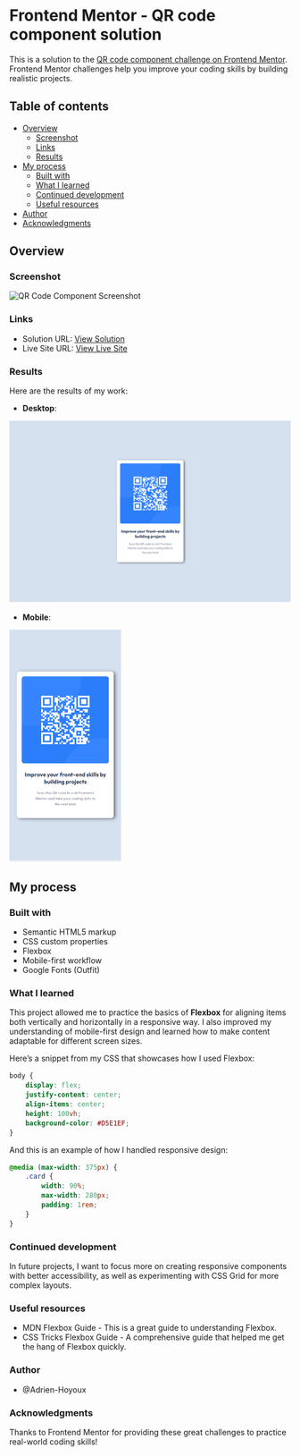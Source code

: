 # Frontend Mentor - QR code component solution

This is a solution to the [QR code component challenge on Frontend Mentor](https://www.frontendmentor.io/challenges/qr-code-component-iux_sIO_H). Frontend Mentor challenges help you improve your coding skills by building realistic projects.

## Table of contents

- [Overview](#overview)
  - [Screenshot](#screenshot)
  - [Links](#links)
  - [Results](#results)
- [My process](#my-process)
  - [Built with](#built-with)
  - [What I learned](#what-i-learned)
  - [Continued development](#continued-development)
  - [Useful resources](#useful-resources)
- [Author](#author)
- [Acknowledgments](#acknowledgments)

## Overview

### Screenshot

![QR Code Component Screenshot](./screenshot.jpg)

### Links

- Solution URL: [View Solution](https://your-solution-url.com)
- Live Site URL: [View Live Site](https://your-live-site-url.com)

### Results

Here are the results of my work: 

- **Desktop**: 

<img src="image.png" alt="QR Code Desktop" width="600" />

- **Mobile**: 

<img src="image-1.png" alt="QR Code Mobile" width="200" />

## My process

### Built with

- Semantic HTML5 markup
- CSS custom properties
- Flexbox
- Mobile-first workflow
- Google Fonts (Outfit)

### What I learned

This project allowed me to practice the basics of **Flexbox** for aligning items both vertically and horizontally in a responsive way. I also improved my understanding of mobile-first design and learned how to make content adaptable for different screen sizes.

Here’s a snippet from my CSS that showcases how I used Flexbox:

```css
body {
    display: flex;
    justify-content: center;
    align-items: center;
    height: 100vh;
    background-color: #D5E1EF;
}
```
And this is an example of how I handled responsive design:

```css
@media (max-width: 375px) {
    .card {
        width: 90%;
        max-width: 280px;
        padding: 1rem;
    }
}
```

### Continued development
In future projects, I want to focus more on creating responsive components with better accessibility, as well as experimenting with CSS Grid for more complex layouts.

### Useful resources

- MDN Flexbox Guide - This is a great guide to understanding Flexbox.
- CSS Tricks Flexbox Guide - A comprehensive guide that helped me get the hang of Flexbox quickly.

### Author
- @Adrien-Hoyoux

### Acknowledgments
Thanks to Frontend Mentor for providing these great challenges to practice real-world coding skills!